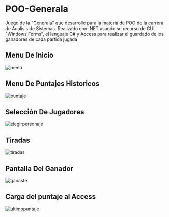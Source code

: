# POO-Generala
Juego de la "Generala" que desarrolle para la materia de POO de la carrera de Analisis de Sistemas. 
Realizado con .NET usando su recurso de GUI "Windows Forms", el lenguaje C# y Access para realizar el guardado de los ganadores de cada partida jugada

## Menu De Inicio

![menu](https://user-images.githubusercontent.com/83034131/201423171-86dfdd82-b436-4122-bcef-8349409df7c2.gif)

## Menu De Puntajes Historicos

![puntaje](https://user-images.githubusercontent.com/83034131/201423474-ee5af825-21d7-4f8a-96fd-284cc8206b54.gif)

## Selección De Jugadores

![elegirpersonaje](https://user-images.githubusercontent.com/83034131/201423227-118d16ce-88ce-4248-a6b4-5706f99d705e.gif)


## Tiradas

![tiradas](https://user-images.githubusercontent.com/83034131/201423262-cad4cd7c-8d41-4e24-996b-ff75bf859f32.gif)

## Pantalla Del Ganador

![ganaste](https://user-images.githubusercontent.com/83034131/201423349-edf9312a-6faf-4e04-ac4b-fa85f5badb86.gif)


## Carga del puntaje al Access

![ultimopuntaje](https://user-images.githubusercontent.com/83034131/201423432-75acc8e0-dd0b-4383-9f47-6b140f6e3c9f.gif)
